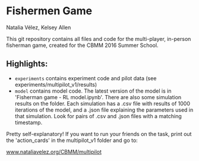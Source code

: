 # Fishermen Game
Natalia Vélez, Kelsey Allen

This git repository contains all files and code for the multi-player, in-person fisherman game, created for the CBMM 2016 Summer School.

## Highlights:

* `experiments` contains experiment code and pilot data (see experiments/multipilot_v1/results)
* `model` contains model code. The latest version of the model is in 'Fisherman game - RL model.ipynb'. There are also some simulation results on the folder. Each simulation has a .csv file with results of 1000 iterations of the model, and a .json file explaining the parameters used in that simulation. Look for pairs of .csv and .json files with a matching timestamp.

Pretty self-explanatory! If you want to run your friends on the task, print out the 'action_cards' in the multipilot_v1 folder and go to:

www.nataliavelez.org/CBMM/multipilot